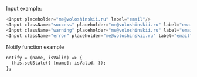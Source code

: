 Input example:

```js
<Input placeholder="me@voloshinskii.ru" label="email"/>
<Input className="success" placeholder="me@voloshinskii.ru" label="email"/>
<Input className="warning" placeholder="me@voloshinskii.ru" label="email"/>
<Input className="error" placeholder="me@voloshinskii.ru" label="email"/>
```

Notify function example

```html
notify = (name, isValid) => {
  this.setState({ [name]: isValid, });
};
```
